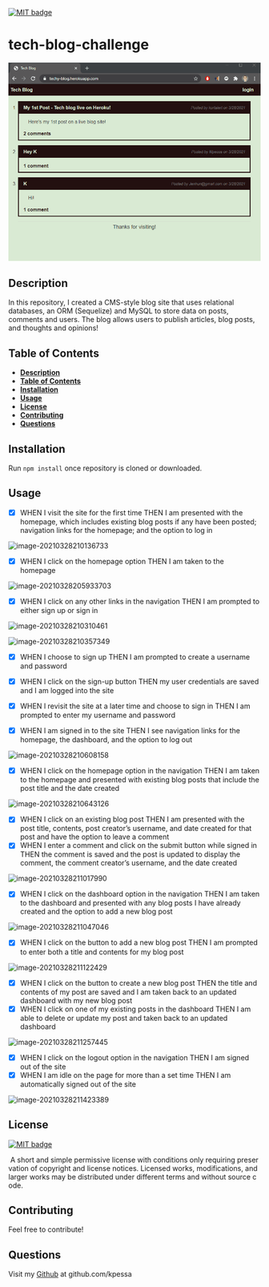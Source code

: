 <a href="https://choosealicense.com/licenses/mit"><img src="https://img.shields.io/badge/license-MIT-yellow" alt="MIT badge"></a>

# tech-blog-challenge

![screencast](./assets/images/screencast.gif)

## **Description**

In this repository, I created a CMS-style blog site that uses relational databases, an ORM (Sequelize) and MySQL to store data on posts, comments and users.  The blog allows users to publish articles, blog posts, and thoughts and opinions!

## **Table of Contents**

- [**Description**](#description)
- [**Table of Contents**](#table-of-contents)
- [**Installation**](#installation)
- [**Usage**](#usage)
- [**License**](#license)
- [**Contributing**](#contributing)
- [**Questions**](#questions)

## **Installation**

Run <code>npm install</code> once repository is cloned or downloaded.

## **Usage**



- [x] WHEN I visit the site for the first time
  THEN I am presented with the homepage, which includes existing blog posts if any have been posted; navigation links for the homepage; and the option to log in

![image-20210328210136733](C:\Users\kpess\AppData\Roaming\Typora\typora-user-images\image-20210328210136733.png)

- [x] WHEN I click on the homepage option
  THEN I am taken to the homepage

![image-20210328205933703](C:\Users\kpess\AppData\Roaming\Typora\typora-user-images\image-20210328205933703.png)

- [x] WHEN I click on any other links in the navigation
  THEN I am prompted to either sign up or sign in

![image-20210328210310461](C:\Users\kpess\AppData\Roaming\Typora\typora-user-images\image-20210328210310461.png)

![image-20210328210357349](C:\Users\kpess\AppData\Roaming\Typora\typora-user-images\image-20210328210357349.png)

- [x] WHEN I choose to sign up
  THEN I am prompted to create a username and password

- [x] WHEN I click on the sign-up button
  THEN my user credentials are saved and I am logged into the site
- [x] WHEN I revisit the site at a later time and choose to sign in
  THEN I am prompted to enter my username and password
- [x] WHEN I am signed in to the site
  THEN I see navigation links for the homepage, the dashboard, and the option to log out

![image-20210328210608158](C:\Users\kpess\AppData\Roaming\Typora\typora-user-images\image-20210328210608158.png)

- [x] WHEN I click on the homepage option in the navigation
  THEN I am taken to the homepage and presented with existing blog posts that include the post title and the date created

![image-20210328210643126](C:\Users\kpess\AppData\Roaming\Typora\typora-user-images\image-20210328210643126.png)

- [x] WHEN I click on an existing blog post
  THEN I am presented with the post title, contents, post creator’s username, and date created for that post and have the option to leave a comment
- [x] WHEN I enter a comment and click on the submit button while signed in
  THEN the comment is saved and the post is updated to display the comment, the comment creator’s username, and the date created

![image-20210328211017990](C:\Users\kpess\AppData\Roaming\Typora\typora-user-images\image-20210328211017990.png)

- [x] WHEN I click on the dashboard option in the navigation
  THEN I am taken to the dashboard and presented with any blog posts I have already created and the option to add a new blog post

![image-20210328211047046](C:\Users\kpess\AppData\Roaming\Typora\typora-user-images\image-20210328211047046.png)

- [x] WHEN I click on the button to add a new blog post
  THEN I am prompted to enter both a title and contents for my blog post

![image-20210328211122429](C:\Users\kpess\AppData\Roaming\Typora\typora-user-images\image-20210328211122429.png)

- [x] WHEN I click on the button to create a new blog post
  THEN the title and contents of my post are saved and I am taken back to an updated dashboard with my new blog post
- [x] WHEN I click on one of my existing posts in the dashboard
  THEN I am able to delete or update my post and taken back to an updated dashboard

![image-20210328211257445](C:\Users\kpess\AppData\Roaming\Typora\typora-user-images\image-20210328211257445.png)

- [x] WHEN I click on the logout option in the navigation
  THEN I am signed out of the site
- [x] WHEN I am idle on the page for more than a set time
  THEN I am automatically signed out of the site 

![image-20210328211423389](C:\Users\kpess\AppData\Roaming\Typora\typora-user-images\image-20210328211423389.png)

## **License**

<a href="https://choosealicense.com/licenses/mit"><img src="https://img.shields.io/badge/license-MIT-yellow" alt="MIT badge"></a>

 A short and simple permissive license with conditions only requiring preservation of copyright and license notices. Licensed works, modifications, and larger works may be distributed under different terms and without source code.

## **Contributing**

Feel free to contribute!

## **Questions**

Visit my [Github](http://www.github.com/kpessa) at github.com/kpessa